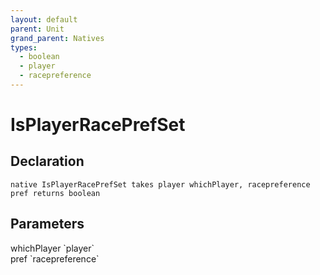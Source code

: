 ```yaml
---
layout: default
parent: Unit
grand_parent: Natives
types:
  - boolean
  - player
  - racepreference
---
```


# IsPlayerRacePrefSet

## Declaration

```
native IsPlayerRacePrefSet takes player whichPlayer, racepreference pref returns boolean
```

## Parameters
<dl>
  <dt>whichPlayer `player`</dt>
  <dd></dd>

  <dt>pref `racepreference`</dt>
  <dd></dd>
</dl>
